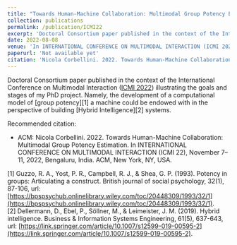 ```yaml
---
title: "Towards Human-Machine Collaboration: Multimodal Group Potency Estimation"
collection: publications
permalink: /publication/ICMI22
excerpt: 'Doctoral Consortium paper published in the context of the International Conference on Multimodal Interaction ([ICMI22](https://icmi.acm.org/2022/)) illustrating the goals and stages of my PhD project.'
date: 2022-08-08
venue: 'In INTERNATIONAL CONFERENCE ON MULTIMODAL INTERACTION (ICMI 2022)'
paperurl: 'Not available yet'
citation: 'Nicola Corbellini. 2022. Towards Human-Machine Collaboration: Multimodal Group Potency Estimation. In INTERNATIONAL CONFERENCE ON MULTIMODAL INTERACTION (ICMI 22), November 7–11, 2022, Bengaluru, India. ACM, New York, NY, USA'
---
```


Doctoral Consortium paper published in the context of the International Conference on Multimodal Interaction ([ICMI 2022](https://icmi.acm.org/2022/)) illustrating the goals and stages of my PhD project. Namely, the development of a computational model of [group potency][1] a machine could be endowed with in the perspective of building [Hybrid Intelligence][2] systems.

Recommended citation:
- ACM: Nicola Corbellini. 2022. Towards Human-Machine Collaboration: Multimodal Group Potency Estimation. In INTERNATIONAL CONFERENCE ON MULTIMODAL INTERACTION (ICMI 22), November 7–11, 2022, Bengaluru, India. ACM, New York, NY, USA.

[1] Guzzo, R. A., Yost, P. R., Campbell, R. J., & Shea, G. P. (1993). Potency in groups: Articulating a construct. British journal of social psychology, 32(1), 87-106, url: [https://bpspsychub.onlinelibrary.wiley.com/toc/20448309/1993/32/1](https://bpspsychub.onlinelibrary.wiley.com/toc/20448309/1993/32/1). \
[2] Dellermann, D., Ebel, P., Söllner, M., & Leimeister, J. M. (2019). Hybrid intelligence. Business & Information Systems Engineering, 61(5), 637-643, url: [https://link.springer.com/article/10.1007/s12599-019-00595-2](https://link.springer.com/article/10.1007/s12599-019-00595-2).